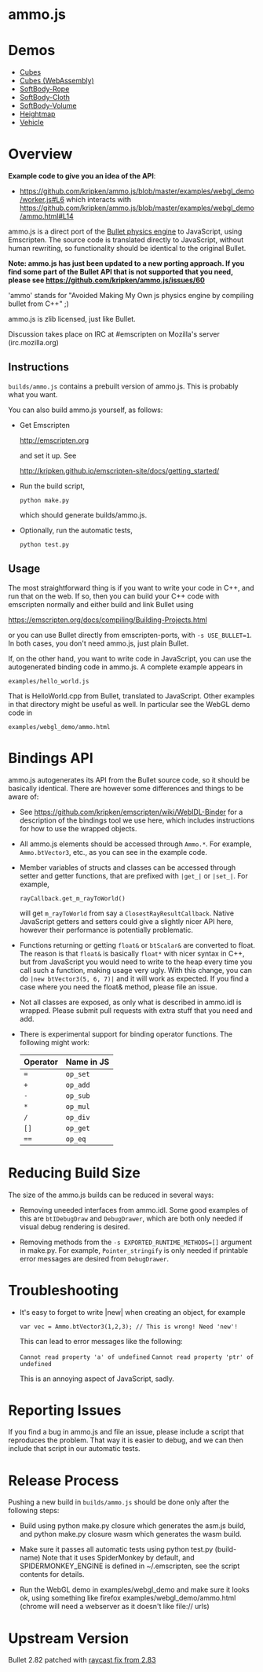 ammo.js
=======


# Demos

 * [Cubes](http://kripken.github.com/ammo.js/examples/webgl_demo/ammo.html)
 * [Cubes (WebAssembly)](http://kripken.github.com/ammo.js/examples/webgl_demo/ammo.wasm.html)
 * [SoftBody-Rope](http://kripken.github.com/ammo.js/examples/webgl_demo_softbody_rope/index.html)
 * [SoftBody-Cloth](http://kripken.github.com/ammo.js/examples/webgl_demo_softbody_cloth/index.html)
 * [SoftBody-Volume](http://kripken.github.com/ammo.js/examples/webgl_demo_softbody_volume/index.html)
 * [Heightmap](http://kripken.github.com/ammo.js/examples/webgl_demo_terrain/index.html)
 * [Vehicle](http://kripken.github.io/ammo.js/examples/webgl_demo_vehicle/index.html)

# Overview

**Example code to give you an idea of the API**:

 * https://github.com/kripken/ammo.js/blob/master/examples/webgl_demo/worker.js#L6 which interacts with https://github.com/kripken/ammo.js/blob/master/examples/webgl_demo/ammo.html#L14

ammo.js is a direct port of the [Bullet physics
engine](http://bulletphysics.org/) to JavaScript, using Emscripten. The source
code is translated directly to JavaScript, without human rewriting, so
functionality should be identical to the original Bullet.

**Note: ammo.js has just been updated to a new porting approach. If you find
some part of the Bullet API that is not supported that you need, please see
https://github.com/kripken/ammo.js/issues/60**

'ammo' stands for "Avoided Making My Own js physics engine by compiling bullet
from C++" ;)

ammo.js is zlib licensed, just like Bullet.

Discussion takes place on IRC at #emscripten on Mozilla's server
(irc.mozilla.org)


Instructions
------------

`builds/ammo.js` contains a prebuilt version of ammo.js. This is probably what you want.

You can also build ammo.js yourself, as follows:

 * Get Emscripten

      http://emscripten.org

   and set it up. See

      http://kripken.github.io/emscripten-site/docs/getting_started/

 * Run the build script,

      `python make.py`

   which should generate builds/ammo.js.

 * Optionally, run the automatic tests,

      `python test.py`


Usage
-----

The most straightforward thing is if you want to write your code in C++, and
run that on the web. If so, then you can build your C++ code with emscripten
normally and either build and link Bullet using

https://emscripten.org/docs/compiling/Building-Projects.html

or you can use Bullet directly from emscripten-ports, with `-s USE_BULLET=1`.
In both cases, you don't need ammo.js, just plain Bullet.

If, on the other hand, you want to write code in JavaScript, you can use the
autogenerated binding code in ammo.js. A complete example appears in

  `examples/hello_world.js`

That is HelloWorld.cpp from Bullet, translated to JavaScript. Other examples
in that directory might be useful as well. In particular see the WebGL
demo code in

  `examples/webgl_demo/ammo.html`


Bindings API
============

ammo.js autogenerates its API from the Bullet source code, so it should
be basically identical. There are however some differences and things
to be aware of:

  * See https://github.com/kripken/emscripten/wiki/WebIDL-Binder
    for a description of the bindings tool we use here, which includes
    instructions for how to use the wrapped objects.

  * All ammo.js elements should be accessed through `Ammo.*`. For example,
    `Ammo.btVector3`, etc., as you can see in the example code.

  * Member variables of structs and classes can be accessed through
    setter and getter functions, that are prefixed with `|get_|` or `|set_|`.
    For example,

      `rayCallback.get_m_rayToWorld()`

    will get `m_rayToWorld` from say a `ClosestRayResultCallback`. Native
    JavaScript getters and setters could give a slightly nicer API here,
    however their performance is potentially problematic.

  * Functions returning or getting `float&` or `btScalar&` are converted to
    float. The reason is that `float&` is basically `float*` with nicer syntax
    in C++, but from JavaScript you would need to write to the heap every
    time you call such a function, making usage very ugly. With this change,
    you can do `|new btVector3(5, 6, 7)|` and it will work as expected. If
    you find a case where you need the float& method, please file an issue.

  * Not all classes are exposed, as only what is described in ammo.idl is
    wrapped. Please submit pull requests with extra stuff that you need
    and add.

  * There is experimental support for binding operator functions. The following
    might work:

    | Operator  | Name in JS |
    |-----------|------------|
    | `=`       | `op_set`   |
    | `+`       | `op_add`   |
    | `-`       | `op_sub`   |
    | `*`       | `op_mul`   |
    | `/`       | `op_div`   |
    | `[]`      | `op_get`   |
    | `==`      | `op_eq`    |


Reducing Build Size
===============

The size of the ammo.js builds can be reduced in several ways:

  * Removing uneeded interfaces from ammo.idl. Some good examples of this are `btIDebugDraw` and `DebugDrawer`, which are both only needed if visual debug rendering is desired.

  * Removing methods from the `-s EXPORTED_RUNTIME_METHODS=[]` argument in make.py. For example, `Pointer_stringify` is only needed if printable error messages are desired from `DebugDrawer`.


Troubleshooting
===============

  * It's easy to forget to write |new| when creating an object, for
    example

      `var vec = Ammo.btVector3(1,2,3); // This is wrong! Need 'new'!`

    This can lead to error messages like the following:

      `Cannot read property 'a' of undefined`
      `Cannot read property 'ptr' of undefined`

    This is an annoying aspect of JavaScript, sadly.


Reporting Issues
================

If you find a bug in ammo.js and file an issue, please include a script
that reproduces the problem. That way it is easier to debug, and we can
then include that script in our automatic tests.


Release Process
===============

Pushing a new build in `builds/ammo.js` should be done only after the
following steps:

  * Build using  python make.py closure       which generates the asm.js
    build, and   python make.py closure wasm  which generates the wasm
    build.

  * Make sure it passes all automatic tests using
    python test.py (build-name)  Note that it uses SpiderMonkey
    by default, and SPIDERMONKEY_ENGINE is defined in ~/.emscripten,
    see the script contents for details.

  * Run the WebGL demo in examples/webgl_demo and make sure it looks
    ok, using something like  firefox examples/webgl_demo/ammo.html
    (chrome will need a webserver as it doesn't like file:// urls)


Upstream Version
================

Bullet 2.82 patched with [raycast fix from 2.83](https://github.com/bulletphysics/bullet3/commit/7151865c16ba996996206e1fd7869cbb1e7edd8d)

